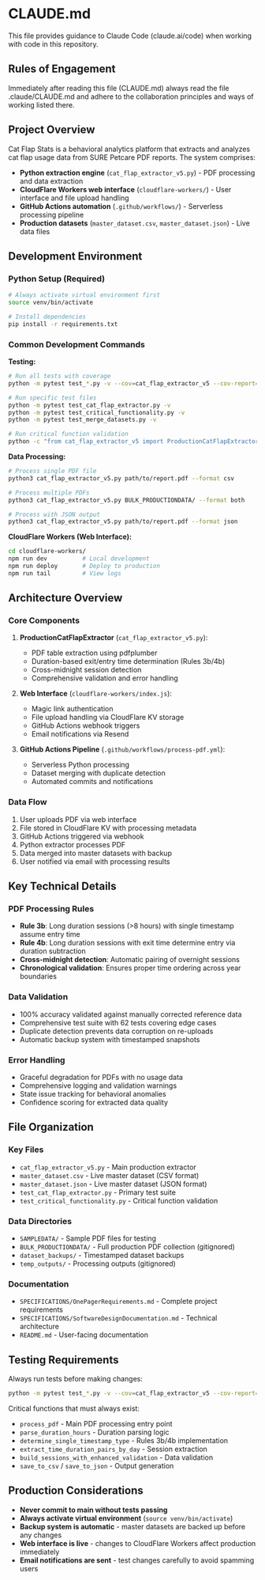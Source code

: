 # CLAUDE.md

This file provides guidance to Claude Code (claude.ai/code) when working with code in this repository.

## Rules of Engagement

Immediately after reading this file (CLAUDE.md) always read the file .claude/CLAUDE.md and adhere to the collaboration principles and ways of working listed there.

## Project Overview

Cat Flap Stats is a behavioral analytics platform that extracts and analyzes cat flap usage data from SURE Petcare PDF reports. The system comprises:

- **Python extraction engine** (`cat_flap_extractor_v5.py`) - PDF processing and data extraction
- **CloudFlare Workers web interface** (`cloudflare-workers/`) - User interface and file upload handling
- **GitHub Actions automation** (`.github/workflows/`) - Serverless processing pipeline
- **Production datasets** (`master_dataset.csv`, `master_dataset.json`) - Live data files

## Development Environment

### Python Setup (Required)
```bash
# Always activate virtual environment first
source venv/bin/activate

# Install dependencies
pip install -r requirements.txt
```

### Common Development Commands

**Testing:**
```bash
# Run all tests with coverage
python -m pytest test_*.py -v --cov=cat_flap_extractor_v5 --cov-report=term-missing

# Run specific test files
python -m pytest test_cat_flap_extractor.py -v
python -m pytest test_critical_functionality.py -v
python -m pytest test_merge_datasets.py -v

# Run critical function validation
python -c "from cat_flap_extractor_v5 import ProductionCatFlapExtractor; extractor = ProductionCatFlapExtractor(); print('✅ All critical functions verified')"
```

**Data Processing:**
```bash
# Process single PDF file
python3 cat_flap_extractor_v5.py path/to/report.pdf --format csv

# Process multiple PDFs
python3 cat_flap_extractor_v5.py BULK_PRODUCTIONDATA/ --format both

# Process with JSON output
python3 cat_flap_extractor_v5.py path/to/report.pdf --format json
```

**CloudFlare Workers (Web Interface):**
```bash
cd cloudflare-workers/
npm run dev          # Local development
npm run deploy       # Deploy to production
npm run tail         # View logs
```

## Architecture Overview

### Core Components

1. **ProductionCatFlapExtractor** (`cat_flap_extractor_v5.py`):
   - PDF table extraction using pdfplumber
   - Duration-based exit/entry time determination (Rules 3b/4b)
   - Cross-midnight session detection
   - Comprehensive validation and error handling

2. **Web Interface** (`cloudflare-workers/index.js`):
   - Magic link authentication
   - File upload handling via CloudFlare KV storage
   - GitHub Actions webhook triggers
   - Email notifications via Resend

3. **GitHub Actions Pipeline** (`.github/workflows/process-pdf.yml`):
   - Serverless Python processing
   - Dataset merging with duplicate detection
   - Automated commits and notifications

### Data Flow

1. User uploads PDF via web interface
2. File stored in CloudFlare KV with processing metadata
3. GitHub Actions triggered via webhook
4. Python extractor processes PDF
5. Data merged into master datasets with backup
6. User notified via email with processing results

## Key Technical Details

### PDF Processing Rules

- **Rule 3b**: Long duration sessions (>8 hours) with single timestamp assume entry time
- **Rule 4b**: Long duration sessions with exit time determine entry via duration subtraction
- **Cross-midnight detection**: Automatic pairing of overnight sessions
- **Chronological validation**: Ensures proper time ordering across year boundaries

### Data Validation

- 100% accuracy validated against manually corrected reference data
- Comprehensive test suite with 62 tests covering edge cases
- Duplicate detection prevents data corruption on re-uploads
- Automatic backup system with timestamped snapshots

### Error Handling

- Graceful degradation for PDFs with no usage data
- Comprehensive logging and validation warnings
- State issue tracking for behavioral anomalies
- Confidence scoring for extracted data quality

## File Organization

### Key Files
- `cat_flap_extractor_v5.py` - Main production extractor
- `master_dataset.csv` - Live master dataset (CSV format)
- `master_dataset.json` - Live master dataset (JSON format)
- `test_cat_flap_extractor.py` - Primary test suite
- `test_critical_functionality.py` - Critical function validation

### Data Directories
- `SAMPLEDATA/` - Sample PDF files for testing
- `BULK_PRODUCTIONDATA/` - Full production PDF collection (gitignored)
- `dataset_backups/` - Timestamped dataset backups
- `temp_outputs/` - Processing outputs (gitignored)

### Documentation
- `SPECIFICATIONS/OnePagerRequirements.md` - Complete project requirements
- `SPECIFICATIONS/SoftwareDesignDocumentation.md` - Technical architecture
- `README.md` - User-facing documentation

## Testing Requirements

Always run tests before making changes:
```bash
python -m pytest test_*.py -v --cov=cat_flap_extractor_v5 --cov-report=term-missing --cov-fail-under=25
```

Critical functions that must always exist:
- `process_pdf` - Main PDF processing entry point
- `parse_duration_hours` - Duration parsing logic
- `determine_single_timestamp_type` - Rules 3b/4b implementation
- `extract_time_duration_pairs_by_day` - Session extraction
- `build_sessions_with_enhanced_validation` - Data validation
- `save_to_csv` / `save_to_json` - Output generation

## Production Considerations

- **Never commit to main without tests passing**
- **Always activate virtual environment** (`source venv/bin/activate`)
- **Backup system is automatic** - master datasets are backed up before any changes
- **Web interface is live** - changes to CloudFlare Workers affect production immediately
- **Email notifications are sent** - test changes carefully to avoid spamming users
